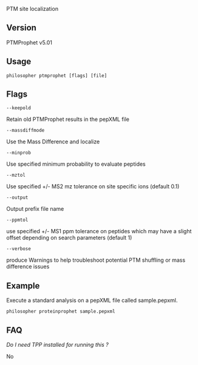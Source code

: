 PTM site localization


## Version

PTMProphet v5.01


## Usage

`philosopher ptmprophet [flags] [file]`


## Flags

`--keepold`

Retain old PTMProphet results in the pepXML file

`--massdiffmode`

Use the Mass Difference and localize

`--minprob`

Use specified minimum probability to evaluate peptides

`--mztol`

Use specified +/- MS2 mz tolerance on site specific ions (default 0.1)

`--output`

Output prefix file name

`--ppmtol`

use specified +/- MS1 ppm tolerance on peptides which may have a slight offset depending on search parameters (default 1)

`--verbose`

produce Warnings to help troubleshoot potential PTM shuffling or mass difference issues

## Example

Execute a standard analysis on a pepXML file called sample.pepxml.

`philosopher proteinprophet sample.pepxml`


## FAQ

_Do I need TPP installed for running this ?_

No
